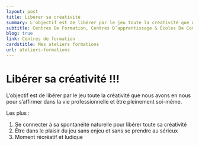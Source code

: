 ```yaml
---
layout: post
title: Libérer sa créativité
summary: L’objectif est de libérer par le jeu toute la créativité que nous avons en nous pour s’affirmer dans la vie professionnelle et être pleinement soi-même.
subtitle: Centres De Formation, Centres D’apprentissage & Écoles De Commerce
blog: true
link: Centres de formation
cardstitle: Mes ateliers formations
url: ateliers-formations
---
```


# Libérer sa créativité !!!

L’objectif est de libérer par le jeu toute la créativité que nous avons en nous pour s’affirmer dans la vie professionnelle et être pleinement soi-même.

Les plus :

1. Se connecter à sa spontanéité naturelle pour libérer toute sa créativité
2. Être dans le plaisir du jeu sans enjeu et sans se prendre au sérieux
3. Moment récréatif et ludique
